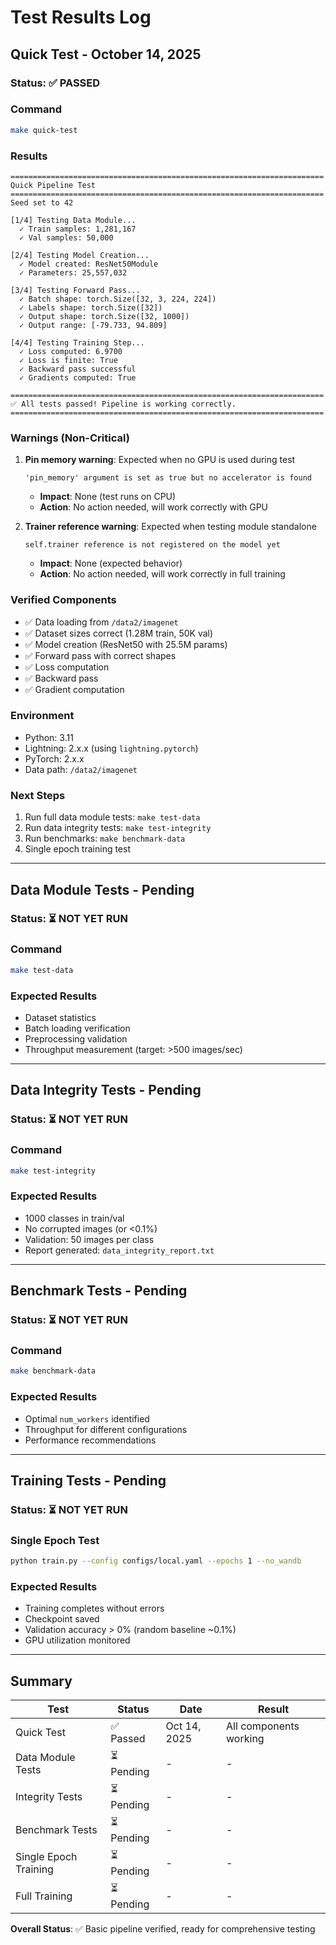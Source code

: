# Test Results Log

## Quick Test - October 14, 2025

### Status: ✅ PASSED

### Command
```bash
make quick-test
```

### Results
```
======================================================================
Quick Pipeline Test
======================================================================
Seed set to 42

[1/4] Testing Data Module...
  ✓ Train samples: 1,281,167
  ✓ Val samples: 50,000

[2/4] Testing Model Creation...
  ✓ Model created: ResNet50Module
  ✓ Parameters: 25,557,032

[3/4] Testing Forward Pass...
  ✓ Batch shape: torch.Size([32, 3, 224, 224])
  ✓ Labels shape: torch.Size([32])
  ✓ Output shape: torch.Size([32, 1000])
  ✓ Output range: [-79.733, 94.809]

[4/4] Testing Training Step...
  ✓ Loss computed: 6.9700
  ✓ Loss is finite: True
  ✓ Backward pass successful
  ✓ Gradients computed: True

======================================================================
✅ All tests passed! Pipeline is working correctly.
======================================================================
```

### Warnings (Non-Critical)
1. **Pin memory warning**: Expected when no GPU is used during test
   ```
   'pin_memory' argument is set as true but no accelerator is found
   ```
   - **Impact**: None (test runs on CPU)
   - **Action**: No action needed, will work correctly with GPU

2. **Trainer reference warning**: Expected when testing module standalone
   ```
   self.trainer reference is not registered on the model yet
   ```
   - **Impact**: None (expected behavior)
   - **Action**: No action needed, will work correctly in full training

### Verified Components
- ✅ Data loading from `/data2/imagenet`
- ✅ Dataset sizes correct (1.28M train, 50K val)
- ✅ Model creation (ResNet50 with 25.5M params)
- ✅ Forward pass with correct shapes
- ✅ Loss computation
- ✅ Backward pass
- ✅ Gradient computation

### Environment
- Python: 3.11
- Lightning: 2.x.x (using `lightning.pytorch`)
- PyTorch: 2.x.x
- Data path: `/data2/imagenet`

### Next Steps
1. Run full data module tests: `make test-data`
2. Run data integrity tests: `make test-integrity`
3. Run benchmarks: `make benchmark-data`
4. Single epoch training test

---

## Data Module Tests - Pending

### Status: ⏳ NOT YET RUN

### Command
```bash
make test-data
```

### Expected Results
- Dataset statistics
- Batch loading verification
- Preprocessing validation
- Throughput measurement (target: >500 images/sec)

---

## Data Integrity Tests - Pending

### Status: ⏳ NOT YET RUN

### Command
```bash
make test-integrity
```

### Expected Results
- 1000 classes in train/val
- No corrupted images (or <0.1%)
- Validation: 50 images per class
- Report generated: `data_integrity_report.txt`

---

## Benchmark Tests - Pending

### Status: ⏳ NOT YET RUN

### Command
```bash
make benchmark-data
```

### Expected Results
- Optimal `num_workers` identified
- Throughput for different configurations
- Performance recommendations

---

## Training Tests - Pending

### Status: ⏳ NOT YET RUN

### Single Epoch Test
```bash
python train.py --config configs/local.yaml --epochs 1 --no_wandb
```

### Expected Results
- Training completes without errors
- Checkpoint saved
- Validation accuracy > 0% (random baseline ~0.1%)
- GPU utilization monitored

---

## Summary

| Test | Status | Date | Result |
|------|--------|------|--------|
| Quick Test | ✅ Passed | Oct 14, 2025 | All components working |
| Data Module Tests | ⏳ Pending | - | - |
| Integrity Tests | ⏳ Pending | - | - |
| Benchmark Tests | ⏳ Pending | - | - |
| Single Epoch Training | ⏳ Pending | - | - |
| Full Training | ⏳ Pending | - | - |

**Overall Status**: ✅ Basic pipeline verified, ready for comprehensive testing

